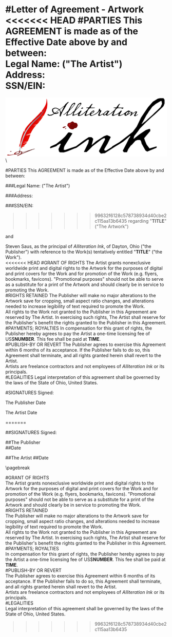 #Letter of Agreement - Artwork
<<<<<<< HEAD
#PARTIES
This AGREEMENT is made as of the Effective Date above by and between:   
Legal Name:                                                   ("The Artist")   
Address:   
SSN/EIN:  
=======

![](aink_logo.png "Alliteration Ink")  \  

#PARTIES
This AGREEMENT is made as of the Effective Date above by and between:   

###Legal Name:                                                   ("The Artist")   

###Address:   

###SSN/EIN:  
>>>>>>> 99632f6128c578738934d40cbe2c115aa13b6435
regarding "**TITLE**" ("The Artwork")  

and   

Steven Saus, as the principal of *Alliteration Ink*, of Dayton, Ohio ("the Publisher") with reference to the Work(s) tentatively entitled "**TITLE**" ("the Work").  
<<<<<<< HEAD
#GRANT OF RIGHTS
The Artist grants nonexclusive worldwide print and digital rights to the Artwork for the purposes of digital and print covers for the Work and for promotion of the Work (e.g. flyers, bookmarks, favicons). "Promotional purposes" should not be able to serve as a substitute for a print of the Artwork and should clearly be in service to promoting the Work.   
#RIGHTS RETAINED
The Publisher will make no major alterations to the Artwork save for cropping, small aspect ratio changes, and alterations needed to increase legibility of text required to promote the Work.  
All rights to the Work not granted to the Publisher in this Agreement are reserved by The Artist. In exercising such rights, The Artist shall reserve for the Publisher's benefit the rights granted to the Publisher in this Agreement.   
#PAYMENTS; ROYALTIES
In compensation for this grant of rights, the Publisher hereby agrees to pay the Artist a one-time licensing fee of US$**NUMBER**. This fee shall be paid at **TIME**.  
#PUBLISH-BY OR REVERT
The Publisher agrees to exercise this Agreement within 6 months of its acceptance. If the Publisher fails to do so, this Agreement shall terminate, and all rights granted herein shall revert to the Artist.   
Artists are freelance contractors and not employees of *Alliteration Ink* or its principals.  
#LEGALITIES
Legal interpretation of this agreement shall be governed by the laws of the State of Ohio, United States.  

#SIGNATURES
Signed:  
 
The Publisher                                                                   Date  


The Artist                                                                      Date

=======

##SIGNATURES
Signed:  
 
##The Publisher  
##Date  


##The Artist
##Date  

\pagebreak

#GRANT OF RIGHTS  
The Artist grants nonexclusive worldwide print and digital rights to the Artwork for the purposes of digital and print covers for the Work and for promotion of the Work (e.g. flyers, bookmarks, favicons). "Promotional purposes" should not be able to serve as a substitute for a print of the Artwork and should clearly be in service to promoting the Work.   
#RIGHTS RETAINED  
The Publisher will make no major alterations to the Artwork save for cropping, small aspect ratio changes, and alterations needed to increase legibility of text required to promote the Work.  
All rights to the Work not granted to the Publisher in this Agreement are reserved by The Artist. In exercising such rights, The Artist shall reserve for the Publisher's benefit the rights granted to the Publisher in this Agreement.   
#PAYMENTS; ROYALTIES  
In compensation for this grant of rights, the Publisher hereby agrees to pay the Artist a one-time licensing fee of US$**NUMBER**. This fee shall be paid at **TIME**.  
#PUBLISH-BY OR REVERT  
The Publisher agrees to exercise this Agreement within 6 months of its acceptance. If the Publisher fails to do so, this Agreement shall terminate, and all rights granted herein shall revert to the Artist.   
Artists are freelance contractors and not employees of *Alliteration Ink* or its principals.  
#LEGALITIES  
Legal interpretation of this agreement shall be governed by the laws of the State of Ohio, United States.  

>>>>>>> 99632f6128c578738934d40cbe2c115aa13b6435

